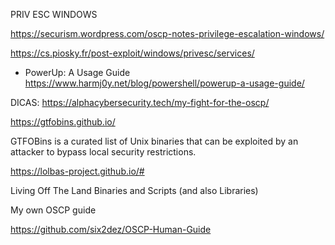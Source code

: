 PRIV ESC WINDOWS

https://securism.wordpress.com/oscp-notes-privilege-escalation-windows/

https://cs.piosky.fr/post-exploit/windows/privesc/services/

  - PowerUp: A Usage Guide https://www.harmj0y.net/blog/powershell/powerup-a-usage-guide/


DICAS: https://alphacybersecurity.tech/my-fight-for-the-oscp/


https://gtfobins.github.io/

GTFOBins is a curated list of Unix binaries that can be exploited by an attacker to bypass local security restrictions.





https://lolbas-project.github.io/#

Living Off The Land Binaries and Scripts (and also Libraries)




My own OSCP guide


https://github.com/six2dez/OSCP-Human-Guide

